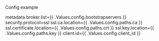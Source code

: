 Config example

metadata.broker.list={{ .Values.config.bootstrapservers }}
security.protocol=ssl
ssl.ca.location={{ .Values.config.paths.ca }}
ssl.certificate.location={{ .Values.config.paths.crt }}
ssl.key.location={{ .Values.config.paths.key }}
client.id={{ .Values.config.client_id }}